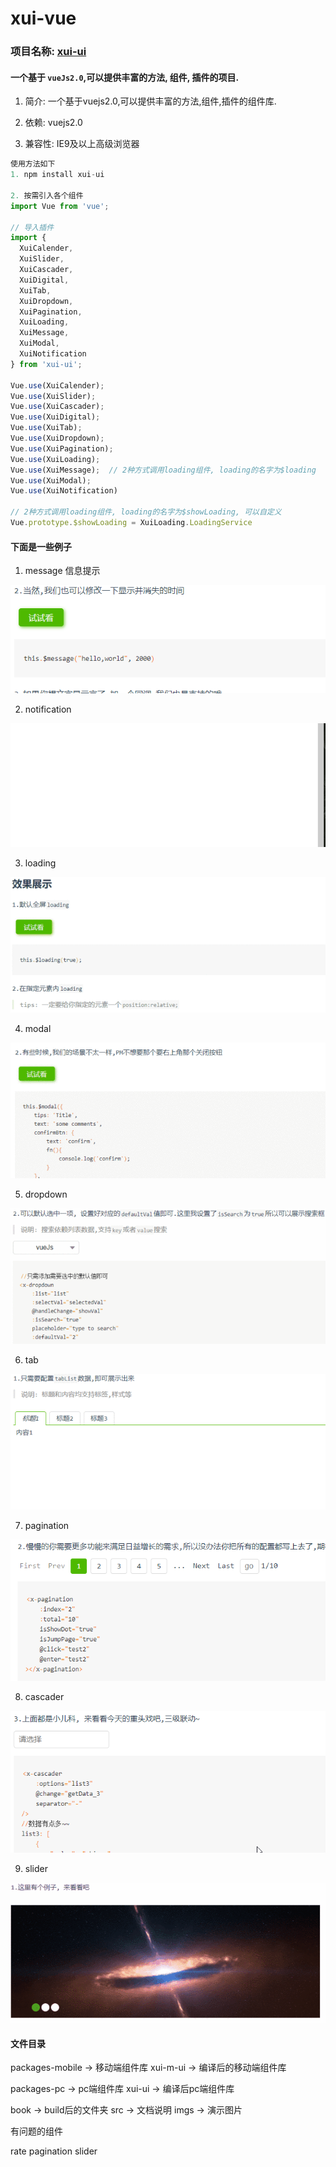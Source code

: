 # xui-vue

### 项目名称: [xui-ui](https://github.com/xumengzi/xui-vue)

#### 一个基于 `vueJs2.0`,可以提供丰富的方法, 组件, 插件的项目.

1. 简介: 一个基于vuejs2.0,可以提供丰富的方法,组件,插件的组件库.

2. 依赖: vuejs2.0

3. 兼容性: IE9及以上高级浏览器

```javascript
使用方法如下
1. npm install xui-ui

2. 按需引入各个组件
import Vue from 'vue';

// 导入插件
import {
  XuiCalender,
  XuiSlider,
  XuiCascader,
  XuiDigital,
  XuiTab,
  XuiDropdown,
  XuiPagination,
  XuiLoading,
  XuiMessage,
  XuiModal,
  XuiNotification
} from 'xui-ui';

Vue.use(XuiCalender);
Vue.use(XuiSlider);
Vue.use(XuiCascader);
Vue.use(XuiDigital);
Vue.use(XuiTab);
Vue.use(XuiDropdown);
Vue.use(XuiPagination);
Vue.use(XuiLoading);
Vue.use(XuiMessage);  // 2种方式调用loading组件, loading的名字为$loading
Vue.use(XuiModal);
Vue.use(XuiNotification)

// 2种方式调用loading组件, loading的名字为$showLoading, 可以自定义
Vue.prototype.$showLoading = XuiLoading.LoadingService  
```

#### 下面是一些例子 

1. message 信息提示

![message](./imgs/message.gif)

2. notification

![notification](./imgs/notification.gif)

3. loading

![loading](./imgs/loading.gif)

4. modal

![modal](./imgs/modal.gif)

5. dropdown

![dropdown](./imgs/dropdown.gif)

6. tab

![tab](./imgs/tab.gif)

7. pagination

![pagination](./imgs/pagination.gif)

8. cascader

![cascader](./imgs/cascader.gif)

9. slider

![slider](./imgs/slider.gif)


#### 文件目录

packages-mobile ->  移动端组件库
xui-m-ui ->  编译后的移动端组件库

packages-pc -> pc端组件库
xui-ui -> 编译后pc端组件库

book -> build后的文件夹
src -> 文档说明
imgs -> 演示图片



有问题的组件

rate
pagination
slider